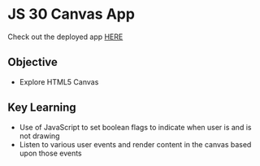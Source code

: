 # JS 30 Canvas App #
Check out the deployed app [HERE]()

## Objective ##
- Explore HTML5 Canvas

## Key Learning ##
- Use of JavaScript to set boolean flags to indicate when user is and is not drawing
- Listen to various user events and render content in the canvas based upon those events
